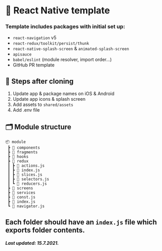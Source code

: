 # 🥡 React Native template

### Template includes packages with initial set up:

- `react-navigation` v5
- `react-redux/toolkit/persist/thunk`
- `react-native-splash-screen` & `animated-splash-screen`
- `apisauce`
- `babel/eslint` (module resolver, import order...)
- GitHub PR template

## 💾 Steps after cloning

1.  Update app & package names on iOS & Android
2.  Update app icons & splash screen
3.  Add assets to `shared/assets`
4.  Add .env file

## 🗂 Module structure

    📦 module
     ┣ 📂 components
     ┣ 📂 fragments
     ┣ 📂 hooks
     ┣ 📂 redux
     ┃ ┣ 📜 actions.js
     ┃ ┣ 📜 index.js
     ┃ ┣ 📜 slices.js
     ┃ ┣ 📜 selectors.js
     ┃ ┗ 📜 reducers.js
     ┣ 📂 screens
     ┣ 📂 services
     ┣ 📜 const.js
     ┣ 📜 index.js
     ┗ 📜 navigator.js

Each folder should have an `index.js` file which exports folder contents.
---

##### Last updated: 15.7.2021.
